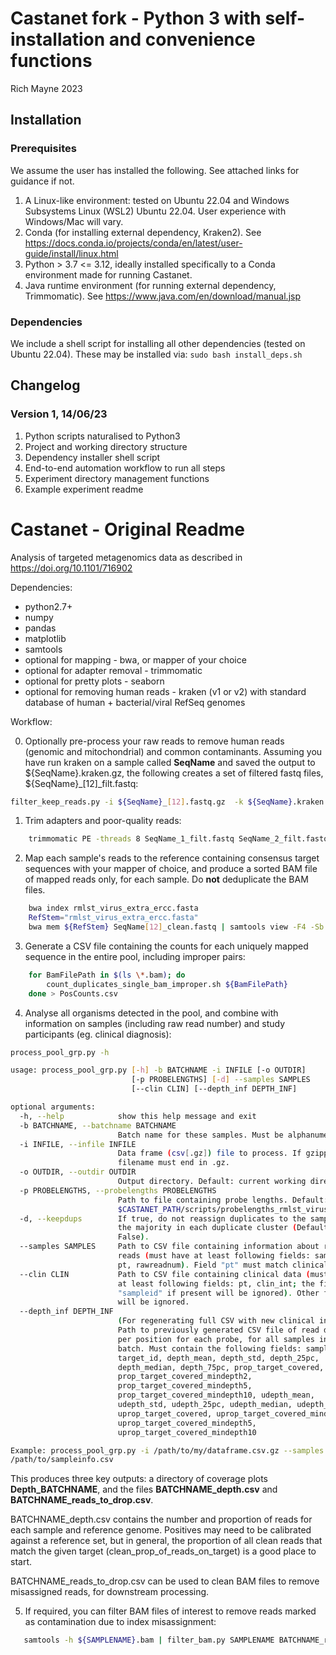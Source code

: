 # Castanet fork - Python 3 with self-installation and convenience functions
Rich Mayne 2023
## Installation
### Prerequisites
We assume the user has installed the following. See attached links for guidance if not.
1. A Linux-like environment: tested on Ubuntu 22.04 and Windows Subsystems Linux (WSL2) Ubuntu 22.04. User experience with Windows/Mac will vary.
1. Conda (for installing external dependency, Kraken2). See https://docs.conda.io/projects/conda/en/latest/user-guide/install/linux.html
1. Python > 3.7 <= 3.12, ideally installed specifically to a Conda environment made for running Castanet.
1. Java runtime environment (for running external dependency, Trimmomatic). See https://www.java.com/en/download/manual.jsp 

### Dependencies
We include a shell script for installing all other dependencies (tested on Ubuntu 22.04). These may be installed via:
```sudo bash install_deps.sh```


## Changelog
### Version 1, 14/06/23
1. Python scripts naturalised to Python3
1. Project and working directory structure
1. Dependency installer shell script
1. End-to-end automation workflow to run all steps
1. Experiment directory management functions
1. Example experiment readme

# Castanet - Original Readme
Analysis of targeted metagenomics data as described in https://doi.org/10.1101/716902

Dependencies:
* python2.7+
* numpy
* pandas
* matplotlib
* samtools
* optional for mapping - bwa, or mapper of your choice
* optional for adapter removal - trimmomatic
* optional for pretty plots - seaborn
* optional for removing human reads - kraken (v1 or v2) with standard database of human + bacterial/viral RefSeq genomes 

Workflow:

0) Optionally pre-process your raw reads to remove human reads (genomic and mitochondrial) and common contaminants. Assuming you have run kraken on a sample called **SeqName** and saved the output to ${SeqName}.kraken.gz, the following creates a set of filtered fastq files, ${SeqName}_[12]_filt.fastq:
```bash
filter_keep_reads.py -i ${SeqName}_[12].fastq.gz  -k ${SeqName}.kraken.gz --xT Homo,Alteromonas,Achromobacter -x 1969841 --suffix filt
```

1) Trim adapters and poor-quality reads:
```bash
    trimmomatic PE -threads 8 SeqName_1_filt.fastq SeqName_2_filt.fastq SeqName_1_clean.fastq tmp_SeqName_1_trimmings.fq SeqName_2_clean.fastq tmp_SeqName_2_trimmings.fq ILLUMINACLIP:${AdaptersPath}:2:10:7:1:true MINLEN:80 
```

2) Map each sample's reads to the reference containing consensus target sequences with your mapper of choice, and produce a sorted BAM file of mapped reads only, for each sample. Do **not** deduplicate the BAM files.
```bash
    bwa index rmlst_virus_extra_ercc.fasta
    RefStem="rmlst_virus_extra_ercc.fasta"
    bwa mem ${RefStem} SeqName[12]_clean.fastq | samtools view -F4 -Sb -| samtools sort - 1> ${SeqName}.bam 
```

3) Generate a CSV file containing the counts for each uniquely mapped sequence in the entire pool, including improper pairs:
```bash
    for BamFilePath in $(ls \*.bam); do
        count_duplicates_single_bam_improper.sh ${BamFilePath}
    done > PosCounts.csv
```

4) Analyse all organisms detected in the pool, and combine with information on samples (including raw read number) and study participants (eg. clinical diagnosis):
```bash
process_pool_grp.py -h

usage: process_pool_grp.py [-h] -b BATCHNAME -i INFILE [-o OUTDIR]
                           [-p PROBELENGTHS] [-d] --samples SAMPLES
                           [--clin CLIN] [--depth_inf DEPTH_INF]

optional arguments:
  -h, --help            show this help message and exit
  -b BATCHNAME, --batchname BATCHNAME
                        Batch name for these samples. Must be alphanumeric.
  -i INFILE, --infile INFILE
                        Data frame (csv[.gz]) file to process. If gzipped,
                        filename must end in .gz.
  -o OUTDIR, --outdir OUTDIR
                        Output directory. Default: current working directory.
  -p PROBELENGTHS, --probelengths PROBELENGTHS
                        Path to file containing probe lengths. Default:
                        $CASTANET_PATH/scripts/probelengths_rmlst_virus_extra_ercc.csv
  -d, --keepdups        If true, do not reassign duplicates to the sample with
                        the majority in each duplicate cluster (Default:
                        False).
  --samples SAMPLES     Path to CSV file containing information about raw
                        reads (must have at least following fields: sampleid,
                        pt, rawreadnum). Field "pt" must match clinical data.
  --clin CLIN           Path to CSV file containing clinical data (must have
                        at least following fields: pt, clin_int; the field
                        "sampleid" if present will be ignored). Other fields
                        will be ignored.
  --depth_inf DEPTH_INF
                        (For regenerating full CSV with new clinical info):
                        Path to previously generated CSV file of read depth
                        per position for each probe, for all samples in this
                        batch. Must contain the following fields: sampleid,
                        target_id, depth_mean, depth_std, depth_25pc,
                        depth_median, depth_75pc, prop_target_covered,
                        prop_target_covered_mindepth2,
                        prop_target_covered_mindepth5,
                        prop_target_covered_mindepth10, udepth_mean,
                        udepth_std, udepth_25pc, udepth_median, udepth_75pc,
                        uprop_target_covered, uprop_target_covered_mindepth2,
                        uprop_target_covered_mindepth5,
                        uprop_target_covered_mindepth10

Example: process_pool_grp.py -i /path/to/my/dataframe.csv.gz --samples
/path/to/sampleinfo.csv
```
This produces three key outputs: a directory of coverage plots **Depth_BATCHNAME**, and the files **BATCHNAME_depth.csv** and **BATCHNAME_reads_to_drop.csv**.

BATCHNAME_depth.csv contains the number and proportion of reads for each sample and reference genome. Positives may need to be calibrated against a reference set, but in general, the proportion of all clean reads that match the given target (clean_prop_of_reads_on_target) is a good place to start.

BATCHNAME_reads_to_drop.csv can be used to clean BAM files to remove misassigned reads, for downstream processing.

5) If required, you can filter BAM files of interest to remove reads marked as contamination due to index misassignment:
```bash
   samtools -h ${SAMPLENAME}.bam | filter_bam.py SAMPLENAME BATCHNAME_reads_to_drop.csv
```
